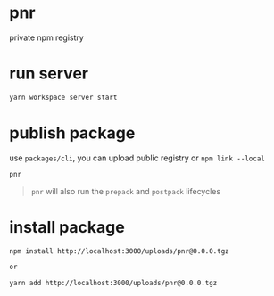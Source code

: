 # pnr

private npm registry

# run server

```sh
yarn workspace server start
```


# publish package

use `packages/cli`, you can upload public registry or `npm link --local`

```sh
pnr
```

> `pnr` will also run the `prepack` and `postpack` lifecycles

# install package

```sh
npm install http://localhost:3000/uploads/pnr@0.0.0.tgz

or 

yarn add http://localhost:3000/uploads/pnr@0.0.0.tgz
```